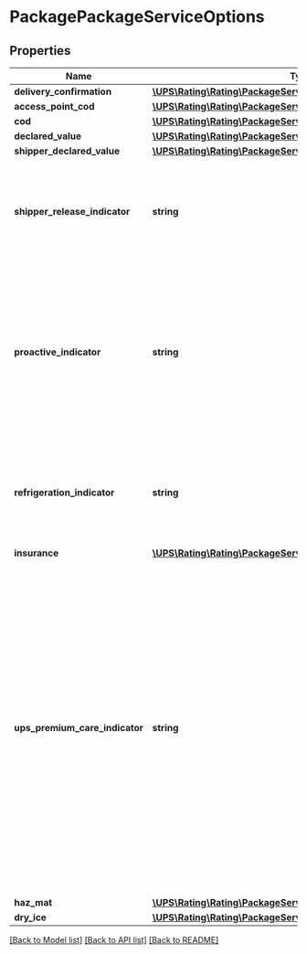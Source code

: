 # PackagePackageServiceOptions

## Properties
Name | Type | Description | Notes
------------ | ------------- | ------------- | -------------
**delivery_confirmation** | [**\UPS\Rating\Rating\PackageServiceOptionsDeliveryConfirmation**](PackageServiceOptionsDeliveryConfirmation.md) |  | [optional] 
**access_point_cod** | [**\UPS\Rating\Rating\PackageServiceOptionsAccessPointCOD**](PackageServiceOptionsAccessPointCOD.md) |  | [optional] 
**cod** | [**\UPS\Rating\Rating\PackageServiceOptionsCOD**](PackageServiceOptionsCOD.md) |  | [optional] 
**declared_value** | [**\UPS\Rating\Rating\PackageServiceOptionsDeclaredValue**](PackageServiceOptionsDeclaredValue.md) |  | [optional] 
**shipper_declared_value** | [**\UPS\Rating\Rating\PackageServiceOptionsShipperDeclaredValue**](PackageServiceOptionsShipperDeclaredValue.md) |  | [optional] 
**shipper_release_indicator** | **string** | The presence indicates that the package may be released by driver without a signature from the consignee.  Empty Tag. Only available for US50/PR to US50/PR packages without return service. | [optional] 
**proactive_indicator** | **string** | Any value associated with this element will be ignored. If present, the package is rated for UPS Proactive Response and proactive package tracking.Contractual accessorial for health care companies to allow package monitoring throughout the UPS system.  Shippers account needs to have valid contract for UPS Proactive Response. | [optional] 
**refrigeration_indicator** | **string** | Presence/Absence Indicator. Any value is ignored. If present, indicates that the package contains an item that needs refrigeration.  Shippers account needs to have a valid contract for Refrigeration. | [optional] 
**insurance** | [**\UPS\Rating\Rating\PackageServiceOptionsInsurance**](PackageServiceOptionsInsurance.md) |  | [optional] 
**ups_premium_care_indicator** | **string** | The UPSPremiumCareIndicator indicates special handling is required for shipment having controlled substances.  Empty Tag means indicator is present.  Valid only for Canada to Canada movements.  Available for the following Return Services: - Returns Exchange (available with a contract) - Print Return Label - Print and Mail - Electronic Return Label - Return Service Three Attempt  May be requested with following UPS services: - UPS Express® Early - UPS Express - UPS Express Saver - UPS Standard.  Not available for packages with the following: - Delivery Confirmation - Signature Required - Delivery Confirmation - Adult Signature Required. | [optional] 
**haz_mat** | [**\UPS\Rating\Rating\PackageServiceOptionsHazMat**](PackageServiceOptionsHazMat.md) |  | [optional] 
**dry_ice** | [**\UPS\Rating\Rating\PackageServiceOptionsDryIce**](PackageServiceOptionsDryIce.md) |  | [optional] 

[[Back to Model list]](../../README.md#documentation-for-models) [[Back to API list]](../../README.md#documentation-for-api-endpoints) [[Back to README]](../../README.md)

